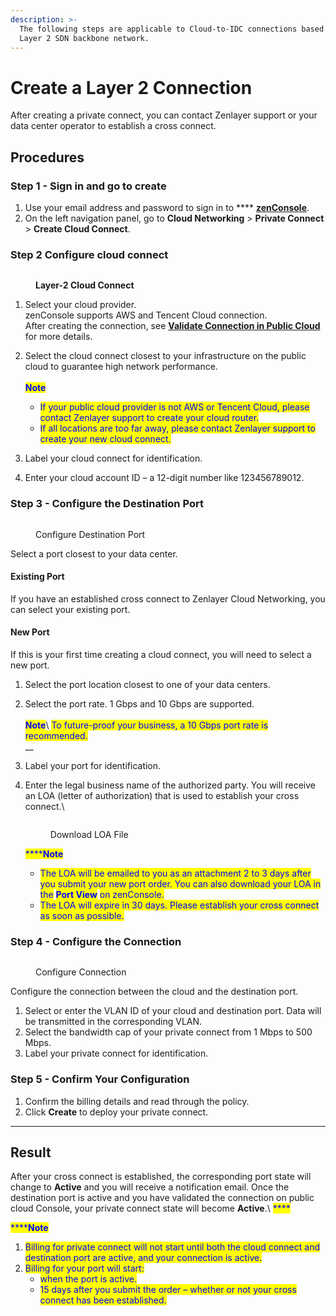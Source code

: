 ```yaml
---
description: >-
  The following steps are applicable to Cloud-to-IDC connections based on our
  Layer 2 SDN backbone network.
---
```


# Create a Layer 2 Connection

After creating a private connect, you can contact Zenlayer support or your data center operator to establish a cross connect.



## Procedures

### **Step 1 - Sign in and go to create**

1. Use your email address and password to sign in to **** [**zenConsole**](https://console.zenlayer.com/).
2. On the left navigation panel, go to **Cloud Networking** > **Private Connect** > **Create Cloud Connect**.



### **Step 2  Configure cloud connect**

<figure><img src="../../../.gitbook/assets/Article_1 (19).jpg" alt=""><figcaption><p><strong>Layer-2 Cloud Connect</strong> </p></figcaption></figure>

1. Select your cloud provider. \
   zenConsole supports AWS and Tencent Cloud connection.\
   After creating the connection, see [**Validate Connection in Public Cloud**](validate-connection-in-public-cloud.md) for more details.
2.  Select the cloud connect closest to your infrastructure on the public cloud to guarantee high network performance.\
    \
    <img src="../../../.gitbook/assets/Icon.svg" alt="" data-size="line"><mark style="color:blue;">**Note**</mark>

    * <mark style="color:blue;">If your public cloud provider is not AWS or Tencent Cloud, please contact Zenlayer support to create your cloud router.</mark>
    * <mark style="color:blue;">If all locations are too far away, please contact Zenlayer support to create your new cloud connect.</mark>


3. Label your cloud connect for identification.
4. Enter your cloud account ID – a 12-digit number like 123456789012.



### **Step 3 - Configure the Destination Port**

<figure><img src="../../../.gitbook/assets/Article_2 (5).jpg" alt=""><figcaption><p>Configure Destination Port</p></figcaption></figure>

Select a port closest to your data center.

#### **Existing Port**

If you have an established cross connect to Zenlayer Cloud Networking, you can select your existing port.

#### **New Port**

If this is your first time creating a cloud connect, you will need to select a new port.

1. Select the port location closest to one of your data centers.
2. Select the port rate. 1 Gbps and 10 Gbps are supported.\
   \
   <img src="../../../.gitbook/assets/Icon.svg" alt="" data-size="line"><mark style="color:blue;">**Note**</mark>\ <mark style="color:blue;">To future-proof your business, a 10 Gbps port rate is recommended.</mark>\
   __
3. Label your port for identification.
4.  Enter the legal business name of the authorized party. You will receive an LOA (letter of authorization) that is used to establish your cross connect.\


    <figure><img src="../../../.gitbook/assets/Article_2 (3).jpg" alt=""><figcaption><p>Download LOA File</p></figcaption></figure>

    <mark style="color:blue;">****</mark><img src="../../../.gitbook/assets/Icon.svg" alt="" data-size="line"><mark style="color:blue;">**Note**</mark>

    * <mark style="color:blue;">The LOA will be emailed to you as an attachment 2 to 3 days after you submit your new port order. You can also download your LOA in the</mark> <mark style="color:blue;"></mark><mark style="color:blue;">**Port View**</mark> <mark style="color:blue;"></mark><mark style="color:blue;">on zenConsole.</mark>
    * <mark style="color:blue;">The LOA will expire in 30 days. Please establish your cross connect as soon as possible.</mark>



### **Step 4 - Configure the Connection**

<figure><img src="../../../.gitbook/assets/Article_4 (1).jpg" alt=""><figcaption><p>Configure Connection</p></figcaption></figure>

Configure the connection between the cloud and the destination port.

1. Select or enter the VLAN ID of your cloud and destination port. Data will be transmitted in the corresponding VLAN.
2. Select the bandwidth cap of your private connect from 1 Mbps to 500 Mbps.
3. Label your private connect for identification.



### **Step 5 - Confirm Your Configuration**

1. Confirm the billing details and read through the policy.
2. Click **Create** to deploy your private connect.

****

## **Result**

After your cross connect is established, the corresponding port state will change to **Active** and you will receive a notification email. Once the destination port is active and you have validated the connection on public cloud Console, your private connect state will become **Active**.\ <mark style="color:blue;">****</mark>

<mark style="color:blue;">****</mark><img src="../../../.gitbook/assets/Icon.svg" alt="" data-size="line"><mark style="color:blue;">**Note**</mark>

1. <mark style="color:blue;">Billing for private connect will not start until both the cloud connect and destination port are active, and your connection is active.</mark>
2. <mark style="color:blue;">Billing for your port will start:</mark>
   * <mark style="color:blue;">when the port is active.</mark>
   * <mark style="color:blue;">15 days after you submit the order – whether or not your cross connect has been established.</mark>

